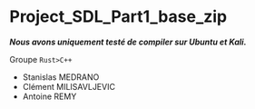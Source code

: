 # Project_SDL_Part1_base_zip

***Nous avons uniquement testé de compiler sur Ubuntu et Kali.***

Groupe `Rust>C++`

* Stanislas MEDRANO
* Clément MILISAVLJEVIC
* Antoine REMY
